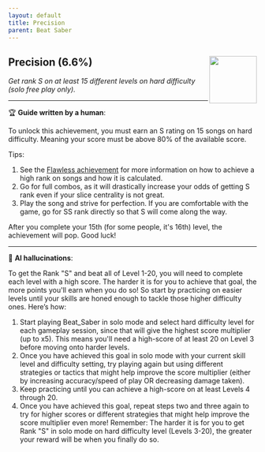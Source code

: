 ```yaml
---
layout: default
title: Precision
parent: Beat Saber
---
```


## Precision (6.6%) <img align="right" src="https://cdn.cloudflare.steamstatic.com/steamcommunity/public/images/apps/620980/eb4594348846e9fb52bc8ee0f94d252c8a1d1677.jpg" width="96" height="96">

_Get rank S on at least 15 different levels on hard difficulty (solo free play only)._

---

:trophy: **Guide written by a human**:

To unlock this achievement, you must earn an S rating on 15 songs on hard difficulty. Meaning your score must be above 80% of the available score.

Tips:
1. See the [Flawless achievement](Flawless.md) for more information on how to achieve a high rank on songs and how it is calculated.
2. Go for full combos, as it will drastically increase your odds of getting S rank even if your slice centrality is not great.
3. Play the song and strive for perfection. If you are comfortable with the game, go for SS rank directly so that S will come along the way.

After you complete your 15th (for some people, it's 16th) level, the achievement will pop. Good luck!

---

:robot: **AI hallucinations**:

To get the Rank "S" and beat all of Level 1-20, you will need to complete each level with a high score. The harder it is for you to achieve that goal, the more points you'll earn when you do so! So start by practicing on easier levels until your skills are honed enough to tackle those higher difficulty ones. Here’s how: 
1) Start playing Beat_Saber in solo mode and select hard difficulty level for each gameplay session, since that will give the highest score multiplier (up to x5). This means you'll need a high-score of at least 20 on Level 3 before moving onto harder levels.
2) Once you have achieved this goal in solo mode with your current skill level and difficulty setting, try playing again but using different strategies or tactics that might help improve the score multiplier (either by increasing accuracy/speed of play OR decreasing damage taken). 
3) Keep practicing until you can achieve a high-score on at least Levels 4 through 20.
4) Once you have achieved this goal, repeat steps two and three again to try for higher scores or different strategies that might help improve the score multiplier even more! Remember: The harder it is for you to get Rank "S" in solo mode on hard difficulty level (Levels 3-20), the greater your reward will be when you finally do so.
